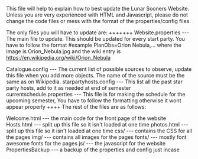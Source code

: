 This file will help to explain how to best update the Lunar Sooners Website. Unless you are very experienced with HTML and Javascript, please do not change the code files or mess with the format of the properties/config files.

The only files you will have to update are:
+++++++
Website.properties          --- The main file to update. This should be updated 
                            for every start party. You have to follow the 
                            format
                            #example PlanObs=Orion Nebula,... where the image is 
                            Orion_Nebula.jpg and the wiki entry is 
                            https://en.wikipedia.org/wiki/Orion_Nebula

Catalogue.config            --- The current list of possible sources to observe, 
	                        update this file when you add more objects.
                            The name of the source must be the same as on Wikipedia.
starpartyhosts.config       --- This list all the past star party hosts, add 
                            to it as needed at end of semester
currentschedule.properties  --- This file is for making the schedule for 
                            the upcoming semester, You have to follow the 
                            formatting otherwise it wont appear properly
++++
The rest of the files are as follows:

Welcome.html  	  	    --- the main code for the front page of the website
Hosts.html              --- split up this file so it isn't loaded at one time
photos.html             --- split up this file so it isn't loaded at one time
css/                    --- contains the CSS for all the pages
img/                    --- contains all images for the pages
fonts/                  --- mostly font awesome fonts for the pages
js/                     --- the javascript for the website
PropertiesBackup        --- a backup of the properties and config just incase